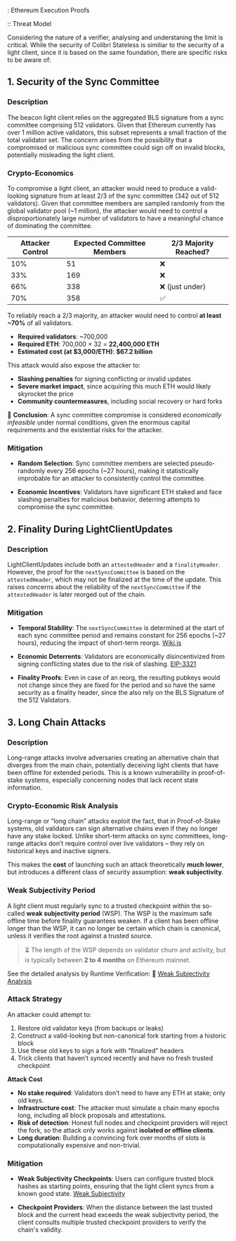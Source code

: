 : Ethereum Execution Proofs

:: Threat Model

Considering the nature of a verifier, analysing and understaning the limit is critical. While the security of Colibri Stateless is similiar to the security of a light client, since it is based on the same foundation, there are specific risks to be aware of:

## 1. Security of the Sync Committee

### Description

The beacon light client relies on the aggregated BLS signature from a sync committee comprising 512 validators. Given that Ethereum currently has over 1 million active validators, this subset represents a small fraction of the total validator set. The concern arises from the possibility that a compromised or malicious sync committee could sign off on invalid blocks, potentially misleading the light client.

### Crypto-Economics

To compromise a light client, an attacker would need to produce a valid-looking signature from at least 2/3 of the sync committee (342 out of 512 validators). Given that committee members are sampled randomly from the global validator pool (\~1 million), the attacker would need to control a disproportionately large number of validators to have a meaningful chance of dominating the committee.

| Attacker Control | Expected Committee Members | 2/3 Majority Reached? |
| ---------------- | -------------------------- | --------------------- |
| 10%              | 51                         | ❌                     |
| 33%              | 169                        | ❌                     |
| 66%              | 338                        | ❌ (just under)        |
| 70%              | 358                        | ✅                     |

To reliably reach a 2/3 majority, an attacker would need to control **at least \~70%** of all validators.

* **Required validators**: \~700,000
* **Required ETH**: 700,000 × 32 = **22,400,000 ETH**
* **Estimated cost (at \$3,000/ETH)**: **\$67.2 billion**

This attack would also expose the attacker to:

* **Slashing penalties** for signing conflicting or invalid updates
* **Severe market impact**, since acquiring this much ETH would likely skyrocket the price
* **Community countermeasures**, including social recovery or hard forks

🔐 **Conclusion**: A sync committee compromise is considered *economically infeasible* under normal conditions, given the enormous capital requirements and the existential risks for the attacker.

### Mitigation

* **Random Selection**: Sync committee members are selected pseudo-randomly every 256 epochs (\~27 hours), making it statistically improbable for an attacker to consistently control the committee.

* **Economic Incentives**: Validators have significant ETH staked and face slashing penalties for malicious behavior, deterring attempts to compromise the sync committee.

## 2. Finality During LightClientUpdates

### Description

LightClientUpdates include both an `attestedHeader` and a `finalityHeader`. However, the proof for the `nextSyncCommittee` is based on the `attestedHeader`, which may not be finalized at the time of the update. This raises concerns about the reliability of the `nextSyncCommittee` if the `attestedHeader` is later reorged out of the chain.

### Mitigation

* **Temporal Stability**: The `nextSyncCommittee` is determined at the start of each sync committee period and remains constant for 256 epochs (\~27 hours), reducing the impact of short-term reorgs. [Wiki.js](https://www.inevitableeth.com/home/ethereum/network/consensus/sync-committee)

* **Economic Deterrents**: Validators are economically disincentivized from signing conflicting states due to the risk of slashing. [EIP-3321](https://github.com/ethereum/consensus-specs/issues/3321)

* **Finality Proofs**: Even in case of an reorg, the resulting pubkeys would not change since they are fixed for the period and so have the same security as a finality header, since the also rely on the BLS Signature of the 512 Validators.

## 3. Long Chain Attacks

### Description

Long-range attacks involve adversaries creating an alternative chain that diverges from the main chain, potentially deceiving light clients that have been offline for extended periods. This is a known vulnerability in proof-of-stake systems, especially concerning nodes that lack recent state information.

### Crypto-Economic Risk Analysis

Long-range or “long chain” attacks exploit the fact, that in Proof-of-Stake systems, old validators can sign alternative chains even if they no longer have any stake locked. Unlike short-term attacks on sync committees, long-range attacks don’t require control over live validators – they rely on historical keys and inactive signers.

This makes the **cost** of launching such an attack theoretically **much lower**, but introduces a different class of security assumption: **weak subjectivity**.

### Weak Subjectivity Period

A light client must regularly sync to a trusted checkpoint within the so-called **weak subjectivity period** (WSP). The WSP is the maximum safe offline time before finality guarantees weaken. If a client has been offline longer than the WSP, it can no longer be certain which chain is canonical, unless it verifies the root against a trusted source.

> ⏳ The length of the WSP depends on validator churn and activity, but is typically between **2 to 4 months** on Ethereum mainnet.

See the detailed analysis by Runtime Verification:
📄 [Weak Subjectivity Analysis](https://github.com/runtimeverification/beacon-chain-verification/blob/master/weak-subjectivity/weak-subjectivity-analysis.pdf)

### Attack Strategy

An attacker could attempt to:

1. Restore old validator keys (from backups or leaks)
2. Construct a valid-looking but non-canonical fork starting from a historic block
3. Use these old keys to sign a fork with "finalized" headers
4. Trick clients that haven’t synced recently and have no fresh trusted checkpoint

**Attack Cost**

* **No stake required**: Validators don’t need to have any ETH at stake; only old keys.
* **Infrastructure cost**: The attacker must simulate a chain many epochs long, including all block proposals and attestations.
* **Risk of detection**: Honest full nodes and checkpoint providers will reject the fork, so the attack only works against **isolated or offline clients**.
* **Long duration**: Building a convincing fork over months of slots is computationally expensive and non-trivial.

### Mitigation

* **Weak Subjectivity Checkpoints**: Users can configure trusted block hashes as starting points, ensuring that the light client syncs from a known good state. [Weak Subjectivity](https://ethereum.org/en/developers/docs/consensus-mechanisms/pos/weak-subjectivity)

* **Checkpoint Providers**: When the distance between the last trusted block and the current head exceeds the weak subjectivity period, the client consults multiple trusted checkpoint providers to verify the chain's validity.

